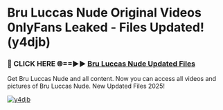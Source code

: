 # Bru Luccas Nude Original Videos 0nlyFans Leaked - Files Updated! (y4djb)

<h3>🔴 CLICK HERE 🌐==►► <a href="https://tinyurl.com/52m3yx9h" rel="nofollow">Bru Luccas Nude Updated Files</a></h3>

Get Bru Luccas Nude and all content. Now you can access all videos and pictures of Bru Luccas Nude. New Updated Files 2025!

[![y4djb](https://i.imgur.com/TnHtlc8.gif)](https://tinyurl.com/52m3yx9h)
